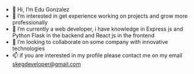 - 👋 Hi, I’m Edu Gonzalez
- 👀 I’m interested in get experience working on projects and grow more professionally
- 🌱 I’m currently a web developer, i have knowledge in Express js and Python Flask in the backend and React js in the frontend
- 💞️ I’m looking to collaborate on some company with innovative technologies
- 📫 if you are interested in my profile please contact me on my email skegdeveloper@gmail.com

<!---
SKEGDEV/SKEGDEV is a ✨ special ✨ repository because its `README.md` (this file) appears on your GitHub profile.
You can click the Preview link to take a look at your changes.
--->
